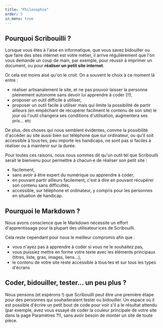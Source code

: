 ```yaml
---
title: "Philosophie"
order: 5
in_menu: true
---
```


## Pourquoi Scribouilli ?

Lorsque vous êtes à l'aise en informatique, que vous savez bidouiller ou que faire des sites internet est votre métier, il arrive régulièrement que l'on vous demande un coup de main, par exemple, pour réussir à imprimer un document, ou pour **réaliser un petit site internet**.

Or cela est moins aisé qu'on le croit. On a souvent le choix à ce moment là entre :
- réaliser artisanalement le site, et ne pas pouvoir laisser la personne pleinement autonome sans devoir lui apprendre à coder (!!),
- proposer un outil difficile à utiliser,
- proposer un outil facile à utiliser mais qui limite la possibilité de partir ailleurs (en empêchant de récupérer facilment le contenu de son site) le jour où l'outil changera ses conditions d'utilisation, augmentera ses prix… etc

De plus, des choses qui nous semblent évidentes, comme la possibilité d'accéder au site aussi bien sur téléphone que sur ordinateur, ou qu'il soit accessible à tous·tes, peu importe les handicaps, ne sont pas si faciles à réaliser ou à maintenir sur la durée.

Pour toutes ces raisons, nous nous sommes dit qu'un outil tel que Scribouilli serait le bienvenu pour permettre à chacun·e de réaliser son petit site :
- facilement,
- sans avoir à être expert du numérique ou apprendre à coder,
- en pouvant partir ailleurs facilement, c'est à dire en pouvant récupérer son contenu sans difficultés,
- accessible, sur téléphone et ordinateur, y compris pour les personnes en situation de handicap.

## Pourquoi le Markdown ?

Nous avons conscience que le Markdown nécessite un effort d'apprentissage pour la plupart des utilisateur·ices de Scribouilli.

Cela reste cependant pour nous le meilleur compromis afin que : 
- vous n'ayez pas à apprendre à coder si vous ne le souhaitez pas,
- vous puissiez mettre en forme votre texte avec les éléments principaux (titres, liste, gras, images, liens…),
- le contenu de votre site reste accessible à tous·tes et sur tous les types d'écrans

## Coder, bidouiller, tester… un peu plus ?

Nous pensons (et espérons !) que Scribouilli peut être une première étape pour des personnes qui souhaiteraient tester ou bidouiller. Un espace où il est possible d'écrire un petit bout de code pour voir s'il a le résultat attendu (par exemple, avez vous essayé de coder la couleur principale de votre site dans la page Paramètres ?!), sans avoir besoin de monter un site de toute pièce.

